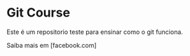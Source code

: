 # Git Course

Este é um repositorio teste para ensinar como o git funciona.

Saiba mais em [facebook.com]
